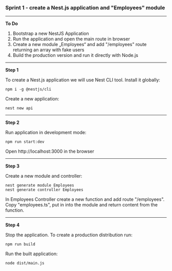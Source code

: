 ### Sprint 1 - create a Nest.js application and "Employees" module

---

**To Do**
1. Bootstrap a new NestJS Application
2. Run the application and open the main route in browser
3. Create a new module „Employees“ and add "/employees" route returning an array with fake users
4. Build the production version and run it directly with Node.js

---

**Step 1**

To create a Nest.js application we will use Nest CLI tool. Install it globally:

```
npm i -g @nestjs/cli
```

Create a new application:

```
nest new api
```

---

**Step 2**

Run application in development mode:

```
npm run start:dev
```

Open http://localhost:3000 in the browser

---

**Step 3**

Create a new module and controller:

```
nest generate module Employees
nest generate controller Employees
```

In Employees Controller create a new function and add route "/employees".
Copy "employees.ts", put in into the module and return content from the function.

---

**Step 4**

Stop the application. To create a production distribution run:

```
npm run build
```

Run the built application:

```
node dist/main.js
```
